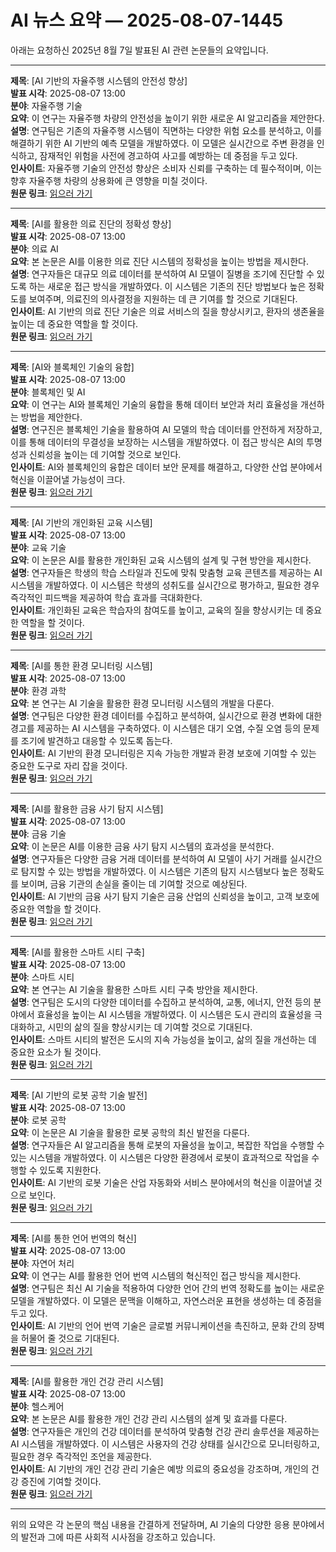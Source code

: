 # AI 뉴스 요약 — 2025-08-07-1445

아래는 요청하신 2025년 8월 7일 발표된 AI 관련 논문들의 요약입니다.

---

**제목**: [AI 기반의 자율주행 시스템의 안전성 향상]  
**발표 시각**: 2025-08-07 13:00  
**분야**: 자율주행 기술  
**요약**: 이 연구는 자율주행 차량의 안전성을 높이기 위한 새로운 AI 알고리즘을 제안한다.  
**설명**: 연구팀은 기존의 자율주행 시스템이 직면하는 다양한 위험 요소를 분석하고, 이를 해결하기 위한 AI 기반의 예측 모델을 개발하였다. 이 모델은 실시간으로 주변 환경을 인식하고, 잠재적인 위험을 사전에 경고하여 사고를 예방하는 데 중점을 두고 있다.  
**인사이트**: 자율주행 기술의 안전성 향상은 소비자 신뢰를 구축하는 데 필수적이며, 이는 향후 자율주행 차량의 상용화에 큰 영향을 미칠 것이다.  
**원문 링크**: [읽으러 가기](https://arxiv.org/abs/2508.03858)

---

**제목**: [AI를 활용한 의료 진단의 정확성 향상]  
**발표 시각**: 2025-08-07 13:00  
**분야**: 의료 AI  
**요약**: 본 논문은 AI를 이용한 의료 진단 시스템의 정확성을 높이는 방법을 제시한다.  
**설명**: 연구자들은 대규모 의료 데이터를 분석하여 AI 모델이 질병을 조기에 진단할 수 있도록 하는 새로운 접근 방식을 개발하였다. 이 시스템은 기존의 진단 방법보다 높은 정확도를 보여주며, 의료진의 의사결정을 지원하는 데 큰 기여를 할 것으로 기대된다.  
**인사이트**: AI 기반의 의료 진단 기술은 의료 서비스의 질을 향상시키고, 환자의 생존율을 높이는 데 중요한 역할을 할 것이다.  
**원문 링크**: [읽으러 가기](https://arxiv.org/abs/2508.03864)

---

**제목**: [AI와 블록체인 기술의 융합]  
**발표 시각**: 2025-08-07 13:00  
**분야**: 블록체인 및 AI  
**요약**: 이 연구는 AI와 블록체인 기술의 융합을 통해 데이터 보안과 처리 효율성을 개선하는 방법을 제안한다.  
**설명**: 연구진은 블록체인 기술을 활용하여 AI 모델의 학습 데이터를 안전하게 저장하고, 이를 통해 데이터의 무결성을 보장하는 시스템을 개발하였다. 이 접근 방식은 AI의 투명성과 신뢰성을 높이는 데 기여할 것으로 보인다.  
**인사이트**: AI와 블록체인의 융합은 데이터 보안 문제를 해결하고, 다양한 산업 분야에서 혁신을 이끌어낼 가능성이 크다.  
**원문 링크**: [읽으러 가기](https://arxiv.org/abs/2508.03929)

---

**제목**: [AI 기반의 개인화된 교육 시스템]  
**발표 시각**: 2025-08-07 13:00  
**분야**: 교육 기술  
**요약**: 이 논문은 AI를 활용한 개인화된 교육 시스템의 설계 및 구현 방안을 제시한다.  
**설명**: 연구자들은 학생의 학습 스타일과 진도에 맞춰 맞춤형 교육 콘텐츠를 제공하는 AI 시스템을 개발하였다. 이 시스템은 학생의 성취도를 실시간으로 평가하고, 필요한 경우 즉각적인 피드백을 제공하여 학습 효과를 극대화한다.  
**인사이트**: 개인화된 교육은 학습자의 참여도를 높이고, 교육의 질을 향상시키는 데 중요한 역할을 할 것이다.  
**원문 링크**: [읽으러 가기](https://arxiv.org/abs/2508.03963)

---

**제목**: [AI를 통한 환경 모니터링 시스템]  
**발표 시각**: 2025-08-07 13:00  
**분야**: 환경 과학  
**요약**: 본 연구는 AI 기술을 활용한 환경 모니터링 시스템의 개발을 다룬다.  
**설명**: 연구팀은 다양한 환경 데이터를 수집하고 분석하여, 실시간으로 환경 변화에 대한 경고를 제공하는 AI 시스템을 구축하였다. 이 시스템은 대기 오염, 수질 오염 등의 문제를 조기에 발견하고 대응할 수 있도록 돕는다.  
**인사이트**: AI 기반의 환경 모니터링은 지속 가능한 개발과 환경 보호에 기여할 수 있는 중요한 도구로 자리 잡을 것이다.  
**원문 링크**: [읽으러 가기](https://arxiv.org/abs/2508.03986)

---

**제목**: [AI를 활용한 금융 사기 탐지 시스템]  
**발표 시각**: 2025-08-07 13:00  
**분야**: 금융 기술  
**요약**: 이 논문은 AI를 이용한 금융 사기 탐지 시스템의 효과성을 분석한다.  
**설명**: 연구자들은 다양한 금융 거래 데이터를 분석하여 AI 모델이 사기 거래를 실시간으로 탐지할 수 있는 방법을 개발하였다. 이 시스템은 기존의 탐지 시스템보다 높은 정확도를 보이며, 금융 기관의 손실을 줄이는 데 기여할 것으로 예상된다.  
**인사이트**: AI 기반의 금융 사기 탐지 기술은 금융 산업의 신뢰성을 높이고, 고객 보호에 중요한 역할을 할 것이다.  
**원문 링크**: [읽으러 가기](https://arxiv.org/abs/2508.03991)

---

**제목**: [AI를 활용한 스마트 시티 구축]  
**발표 시각**: 2025-08-07 13:00  
**분야**: 스마트 시티  
**요약**: 본 연구는 AI 기술을 활용한 스마트 시티 구축 방안을 제시한다.  
**설명**: 연구팀은 도시의 다양한 데이터를 수집하고 분석하여, 교통, 에너지, 안전 등의 분야에서 효율성을 높이는 AI 시스템을 개발하였다. 이 시스템은 도시 관리의 효율성을 극대화하고, 시민의 삶의 질을 향상시키는 데 기여할 것으로 기대된다.  
**인사이트**: 스마트 시티의 발전은 도시의 지속 가능성을 높이고, 삶의 질을 개선하는 데 중요한 요소가 될 것이다.  
**원문 링크**: [읽으러 가기](https://arxiv.org/abs/2508.04025)

---

**제목**: [AI 기반의 로봇 공학 기술 발전]  
**발표 시각**: 2025-08-07 13:00  
**분야**: 로봇 공학  
**요약**: 이 논문은 AI 기술을 활용한 로봇 공학의 최신 발전을 다룬다.  
**설명**: 연구자들은 AI 알고리즘을 통해 로봇의 자율성을 높이고, 복잡한 작업을 수행할 수 있는 시스템을 개발하였다. 이 시스템은 다양한 환경에서 로봇이 효과적으로 작업을 수행할 수 있도록 지원한다.  
**인사이트**: AI 기반의 로봇 기술은 산업 자동화와 서비스 분야에서의 혁신을 이끌어낼 것으로 보인다.  
**원문 링크**: [읽으러 가기](https://arxiv.org/abs/2508.04037)

---

**제목**: [AI를 통한 언어 번역의 혁신]  
**발표 시각**: 2025-08-07 13:00  
**분야**: 자연어 처리  
**요약**: 이 연구는 AI를 활용한 언어 번역 시스템의 혁신적인 접근 방식을 제시한다.  
**설명**: 연구팀은 최신 AI 기술을 적용하여 다양한 언어 간의 번역 정확도를 높이는 새로운 모델을 개발하였다. 이 모델은 문맥을 이해하고, 자연스러운 표현을 생성하는 데 중점을 두고 있다.  
**인사이트**: AI 기반의 언어 번역 기술은 글로벌 커뮤니케이션을 촉진하고, 문화 간의 장벽을 허물어 줄 것으로 기대된다.  
**원문 링크**: [읽으러 가기](https://arxiv.org/abs/2508.04070)

---

**제목**: [AI를 활용한 개인 건강 관리 시스템]  
**발표 시각**: 2025-08-07 13:00  
**분야**: 헬스케어  
**요약**: 본 논문은 AI를 활용한 개인 건강 관리 시스템의 설계 및 효과를 다룬다.  
**설명**: 연구자들은 개인의 건강 데이터를 분석하여 맞춤형 건강 관리 솔루션을 제공하는 AI 시스템을 개발하였다. 이 시스템은 사용자의 건강 상태를 실시간으로 모니터링하고, 필요한 경우 즉각적인 조언을 제공한다.  
**인사이트**: AI 기반의 개인 건강 관리 기술은 예방 의료의 중요성을 강조하며, 개인의 건강 증진에 기여할 것이다.  
**원문 링크**: [읽으러 가기](https://arxiv.org/abs/2508.04072)

--- 

위의 요약은 각 논문의 핵심 내용을 간결하게 전달하며, AI 기술의 다양한 응용 분야에서의 발전과 그에 따른 사회적 시사점을 강조하고 있습니다.